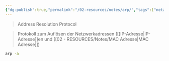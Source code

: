 ```yaml
---
{"dg-publish":true,"permalink":"/02-resources/notes/arp/","tags":["netzwerk/protocol","netzwerk/protocol","linux","command","windows"],"noteIcon":"","updated":"2024-07-25T14:56:59.000+02:00"}
---
```


> Address Resolution Protocol

> Protokoll zum Auflösen der Netzwerkadressen ([[IP-Adresse\|IP-Adresse]]en und [[02 - RESOURCES/Notes/MAC Adresse\|MAC Adresse]])


```sh
arp -a
```

